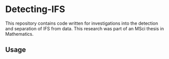 # Detecting-IFS

This repository contains code written for investigations into the detection and separation of IFS from data. This research was part of an MSci thesis in Mathematics.

## Usage 


